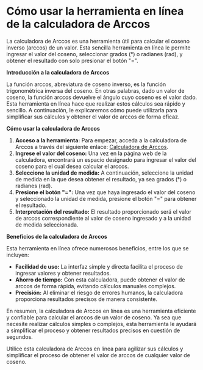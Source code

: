 Cómo usar la herramienta en línea de la calculadora de Arccos
=============================================================

La calculadora de Arccos es una herramienta útil para calcular el coseno inverso (arccos) de un valor. Esta sencilla herramienta en línea le permite ingresar el valor del coseno, seleccionar grados (°) o radianes (rad), y obtener el resultado con solo presionar el botón "=".

**Introducción a la calculadora de Arccos**

La función arccos, abreviatura de coseno inverso, es la función trigonométrica inversa del coseno. En otras palabras, dado un valor de coseno, la función arccos devuelve el ángulo cuyo coseno es el valor dado. Esta herramienta en línea hace que realizar estos cálculos sea rápido y sencillo. A continuación, le explicaremos cómo puede utilizarla para simplificar sus cálculos y obtener el valor de arccos de forma eficaz.

**Cómo usar la calculadora de Arccos**

1. **Acceso a la herramienta:** Para empezar, acceda a la calculadora de Arccos a través del siguiente enlace: [Calculadora de Arccos](https://www.onlinecalculatorsfree.com/es/math/arccos-calculator.html).
2. **Ingrese el valor del coseno:** Una vez en la página web de la calculadora, encontrará un espacio designado para ingresar el valor del coseno para el cual desea calcular el arccos.
3. **Seleccione la unidad de medida:** A continuación, seleccione la unidad de medida en la que desea obtener el resultado, ya sea grados (°) o radianes (rad).
4. **Presione el botón "=":** Una vez que haya ingresado el valor del coseno y seleccionado la unidad de medida, presione el botón "=" para obtener el resultado.
5. **Interpretación del resultado:** El resultado proporcionado será el valor de arccos correspondiente al valor de coseno ingresado y a la unidad de medida seleccionada.

**Beneficios de la calculadora de Arccos**

Esta herramienta en línea ofrece numerosos beneficios, entre los que se incluyen:

- **Facilidad de uso:** La interfaz simple y directa facilita el proceso de ingresar valores y obtener resultados.
- **Ahorro de tiempo:** Con esta calculadora, puede obtener el valor de arccos de forma rápida, evitando cálculos manuales complejos.
- **Precisión:** Al eliminar el riesgo de errores humanos, la calculadora proporciona resultados precisos de manera consistente.

En resumen, la calculadora de Arccos en línea es una herramienta eficiente y confiable para calcular el arccos de un valor de coseno. Ya sea que necesite realizar cálculos simples o complejos, esta herramienta le ayudará a simplificar el proceso y obtener resultados precisos en cuestión de segundos.

Utilice esta calculadora de Arccos en línea para agilizar sus cálculos y simplificar el proceso de obtener el valor de arccos de cualquier valor de coseno.